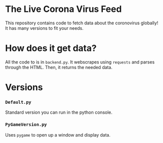 # The Live Corona Virus Feed
This repository contains code to fetch data about the coronovirus globally! It has many versions to fit your needs.

# How does it get data?
All the code to is in `backend.py`. It webscrapes using `requests` and parses through the HTML. Then, it returns the needed data.

# Versions
### `Default.py`
Standard version you can run in the python console.

### `PyGameVersion.py`
Uses `pygame` to open up a window and display data.
